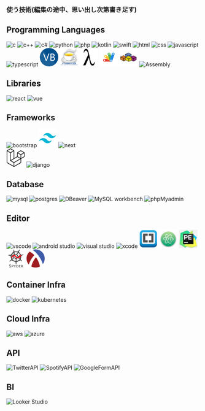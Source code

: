 ### 使う技術(編集の途中、思い出し次第書き足す)

<!-- ステータス -->
<!--
<p align="left"> 
  <img alt="Top Langs" height="150px" src="https://github-readme-stats.vercel.app/api/top-langs/?username=Senki-dayo&layout=compact&show_icons=true" />
  <img alt="github stats" height="150px" src="https://github-readme-stats.vercel.app/api?username=Senki-dayo&show_icons=ture" />
</p>
-->

<!-- トロフィー -->
<!--
[![trophy](https://github-profile-trophy.vercel.app/?username=Senki-dayo&column=7
)](https://github.com/ryo-ma/github-profile-trophy)
[![](https://raw.githubusercontent.com/Senki-dayo/Senki-dayo/main/profile-summary-card-output/github/0-profile-details.svg)](https://github.com/vn7n24fzkq/github-profile-summary-cards)
[![](https://raw.githubusercontent.com/Senki-dayo/Senki-dayo/main/profile-summary-card-output/github/1-repos-per-language.svg)](https://github.com/vn7n24fzkq/github-profile-summary-cards) [![](https://raw.githubusercontent.com/Senki-dayo/Senki-dayo/main/profile-summary-card-output/github/2-most-commit-language.svg)](https://github.com/vn7n24fzkq/github-profile-summary-cards)
[![](https://raw.githubusercontent.com/Senki-dayo/Senki-dayo/main/profile-summary-card-output/github/3-stats.svg)](https://github.com/vn7n24fzkq/github-profile-summary-cards) [![](https://raw.githubusercontent.com/Senki-dayo/Senki-dayo/main/profile-summary-card-output/github/4-productive-time.svg)](https://github.com/vn7n24fzkq/github-profile-summary-cards)
-->

## Programming Languages
<div> <!-- DONE -->
<img height="48" src="https://img.icons8.com/fluency/512/c-programming.png" alt="c">  
<img height="48" src="https://img.icons8.com/color/512/c-plus-plus-logo.png" alt="c++">
<img height="48" src="https://img.icons8.com/color/512/c-sharp-logo.png" alt="c#">
<img height="48" src="https://img.icons8.com/color/512/python.png" alt="python">
<img height="48" src="https://img.icons8.com/color/512/php.png" alt="php">
<img src="https://img.icons8.com/color/48/null/kotlin.png" alt="kotlin">
<img height="48" src="https://img.icons8.com/color/512/swift.png" alt="swift">
<img height="48" src="https://img.icons8.com/color/512/html-5--v2.png" alt="html">
<img height="48" src="https://img.icons8.com/fluency/512/css3.png" alt="css">
<img height="48" src="https://img.icons8.com/color/512/javascript.png" alt="javascript">
<img height="48" src="https://img.icons8.com/color/512/typescript.png" alt="typescript">
<img height="48" src="https://github.com/Senki-dayo/Senki-dayo/blob/main/logos/VisualBasic.png" alt="bisualbasic">
<img height="48" src="https://github.com/Senki-dayo/Senki-dayo/blob/main/logos/HSP.jpeg" alt="hsp">
<img height="48" src="https://github.com/Senki-dayo/Senki-dayo/blob/main/logos/Scheme.png" alt="scheme">
<img height="48" src="https://github.com/Senki-dayo/Senki-dayo/blob/main/logos/GoogleAppScripts.svg" alt="gas">
<img height="48" src="https://github.com/Senki-dayo/Senki-dayo/blob/main/logos/VBA.svg" alt="vba">
<img height="48" weight="48" alt="Assembly"/>
</div>

## Libraries
<div>
<img src="https://img.icons8.com/color/48/null/react-native.png" alt="react"/>
<img src="https://img.icons8.com/color/48/null/vue-js.png" alt="vue"/>
</div>

## Frameworks
<div>
<img src="https://img.icons8.com/color/48/null/bootstrap.png" alt="bootstrap">
<img height="48" src="https://github.com/Senki-dayo/Senki-dayo/blob/main/logos/Tailwind.png"　alt="tailwind">
<img height="48" width="48" alt="next">
</div>
<div>
<img height="48" src="https://github.com/Senki-dayo/Senki-dayo/blob/main/logos/Laravel.svg" alt="laravel">
<img src="https://img.icons8.com/color/48/null/django.png" alt="django">
</div>
  
## Database <!-- DONE -->
<div>
<img src="https://img.icons8.com/color/48/null/mysql-logo.png" alt="mysql">
<img src="" alt="postgres">
<img src="" alt="DBeaver">
<img src="" alt="MySQL workbench">
<img src="" alt="phpMyadmin">
</div>
  
## Editor
<div>
<img height="48"　src="https://img.icons8.com/color/48/null/visual-studio-code-2019.png" alt="vscode"/>
<img height="48" src="https://img.icons8.com/color/48/null/android-studio--v3.png" alt="android studio"/>
<img height="48" src="https://img.icons8.com/color/48/null/visual-studio--v2.png" alt="visual studio"/>
<img height="48" src="https://img.icons8.com/color/48/null/xcode.png" alt="xcode"/>
<img height="48" src="https://github.com/Senki-dayo/Senki-dayo/blob/main/logos/Brackets.png"　alt="bracket">
<img height="48" src="https://github.com/Senki-dayo/Senki-dayo/blob/main/logos/Atom.png"　alt="atom">
<img height="48" src="https://github.com/Senki-dayo/Senki-dayo/blob/main/logos/PyCharmEducation.png"　alt="PyCharm">
<img height="48" src="https://github.com/Senki-dayo/Senki-dayo/blob/main/logos/Spyder.png"　alt="spyder">
<img height="48" src="https://github.com/Senki-dayo/Senki-dayo/blob/main/logos/Racket.png"　alt="Dr.Racket">
</div>

## Container Infra
<div>
<img src="https://img.icons8.com/color/48/null/docker.png" alt="docker">
<img src="https://img.icons8.com/color/48/null/kubernetes.png" alt="kubernetes">
</div>

## Cloud Infra
<div>
<img src="https://img.icons8.com/color/48/null/amazon-web-services.png" alt="aws">
<img src="https://img.icons8.com/fluency/48/null/azure-1.png" alt="azure">
</div>

## API
<div> <!-- DONE -->
<img height="50" src="https://img.icons8.com/color/512/twitter-squared.png" alt="TwitterAPI">
<img height="50" src="https://img.icons8.com/color/512/spotify.png" alt="SpotifyAPI">
<img src="https://img.icons8.com/color/48/null/google-forms-new-logo-1.png" alt="GoogleFormAPI">
</div>

## BI
<div>
<img alt="Looker Studio">
</div>

<!--
## 雑に
<div>
<img alt="Unity">
<img alt="OpenMP">
<img alt="Yacc">
<img alt="Lex">
<img alt="Lex">
<img alt="createML">
<img alt="matplotlib">
<img alt="pillow">
<img alt="pandas">
<img alt="keras">
<img alt="tensorflow">
</div>
-->
